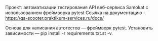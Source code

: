 Проект: автоматизации тестирования API веб-сервиса Samokat с использованием фреймворка pytest
Ccылка на документацию - https://qa-scooter.praktikum-services.ru/docs/

Основа для написания автотестов — фреймворк pytest.
Установить зависимости — pip install -r requirements.txt.st -v.

